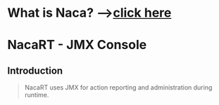 # What is Naca? -->[click here](Naca0201.md) #

# NacaRT - JMX Console #

## Introduction ##

> NacaRT uses JMX for action reporting and administration during runtime.